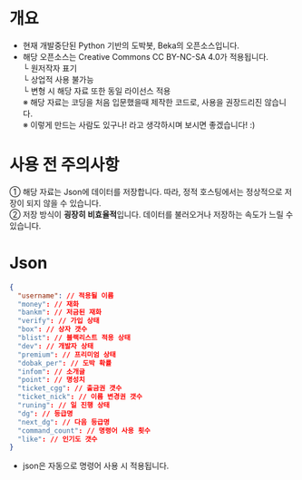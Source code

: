 # 개요
- 현재 개발중단된 Python 기반의 도박봇, Beka의 오픈소스입니다.
- 해당 오픈소스는 Creative Commons CC BY-NC-SA 4.0가 적용됩니다.<br>
  └ 원저작자 표기<br>
  └ 상업적 사용 불가능<br>
  └ 변형 시 해당 자료 또한 동일 라이선스 적용<br>
※ 해당 자료는 코딩을 처음 입문했을때 제작한 코드로, 사용을 권장드리진 않습니다.<br>
※ 이렇게 만드는 사람도 있구나! 라고 생각하시며 보시면 좋겠습니다! :)<br>

# 사용 전 주의사항
① 해당 자료는 Json에 데이터를 저장합니다. 따라, 정적 호스팅에서는 정상적으로 저장이 되지 않을 수 있습니다.<br>
② 저장 방식이 **굉장히 비효율적**입니다. 데이터를 불러오거나 저장하는 속도가 느릴 수 있습니다.<br>

# Json 
```json
{
  "username": // 적용될 이름
  "money": // 재화
  "bankm": // 저금된 재화
  "verify": // 가입 상태
  "box": // 상자 갯수 
  "blist": // 블랙리스트 적용 상태
  "dev": // 개발자 상태
  "premium": // 프리미엄 상태
  "dobak_per": // 도박 확률
  "infom": // 소개글
  "point": // 명성치
  "ticket_cgg": // 출금권 갯수
  "ticket_nick": // 이름 변경권 갯수
  "runing": // 일 진행 상태
  "dg": // 등급명
  "next_dg": // 다음 등급명
  "command_count": // 명령어 사용 횟수
  "like": // 인기도 갯수
}
```
- json은 자동으로 명령어 사용 시 적용됩니다.
